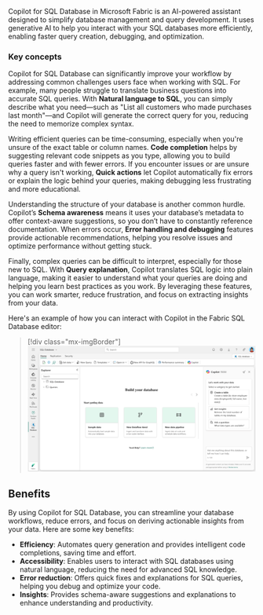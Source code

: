 Copilot for SQL Database in Microsoft Fabric is an AI-powered assistant designed to simplify database management and query development. It uses generative AI to help you interact with your SQL databases more efficiently, enabling faster query creation, debugging, and optimization.

### Key concepts

Copilot for SQL Database can significantly improve your workflow by addressing common challenges users face when working with SQL. For example, many people struggle to translate business questions into accurate SQL queries. With **Natural language to SQL**, you can simply describe what you need—such as "List all customers who made purchases last month"—and Copilot will generate the correct query for you, reducing the need to memorize complex syntax.

Writing efficient queries can be time-consuming, especially when you're unsure of the exact table or column names. **Code completion** helps by suggesting relevant code snippets as you type, allowing you to build queries faster and with fewer errors. If you encounter issues or are unsure why a query isn't working, **Quick actions** let Copilot automatically fix errors or explain the logic behind your queries, making debugging less frustrating and more educational.

Understanding the structure of your database is another common hurdle. Copilot’s **Schema awareness** means it uses your database’s metadata to offer context-aware suggestions, so you don’t have to constantly reference documentation. When errors occur, **Error handling and debugging** features provide actionable recommendations, helping you resolve issues and optimize performance without getting stuck.

Finally, complex queries can be difficult to interpret, especially for those new to SQL. With **Query explanation**, Copilot translates SQL logic into plain language, making it easier to understand what your queries are doing and helping you learn best practices as you work. By leveraging these features, you can work smarter, reduce frustration, and focus on extracting insights from your data.

Here's an example of how you can interact with Copilot in the Fabric SQL Database editor:

> [!div class="mx-imgBorder"]
> [![Screenshot of copilot in SQL Database.](../media/copilot-sql-database.png)](../media/copilot-sql-database.png#lightbox)

## Benefits

By using Copilot for SQL Database, you can streamline your database workflows, reduce errors, and focus on deriving actionable insights from your data. Here are some key benefits:

- **Efficiency**: Automates query generation and provides intelligent code completions, saving time and effort.  
- **Accessibility**: Enables users to interact with SQL databases using natural language, reducing the need for advanced SQL knowledge.  
- **Error reduction**: Offers quick fixes and explanations for SQL queries, helping you debug and optimize your code.  
- **Insights**: Provides schema-aware suggestions and explanations to enhance understanding and productivity.  
